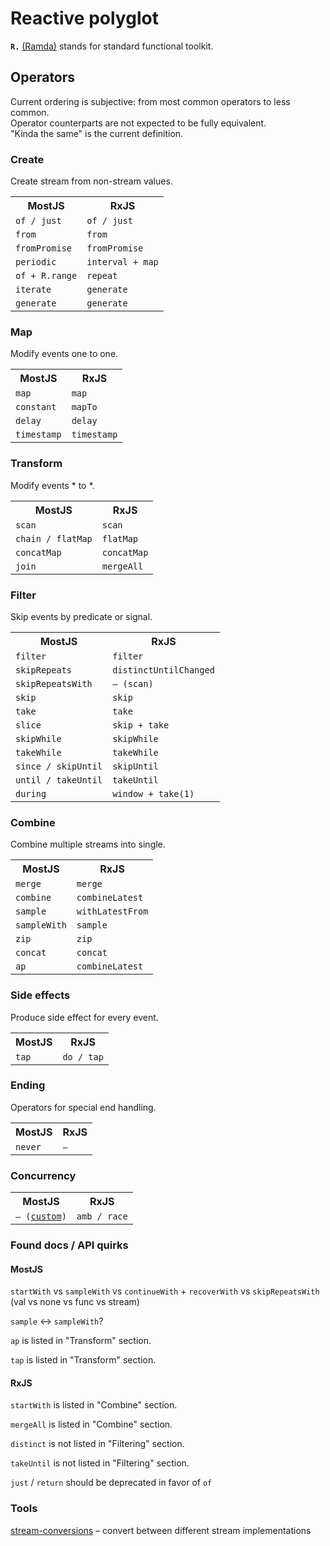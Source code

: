# Reactive polyglot

**`R.`** [(Ramda)](http://ramdajs.com/0.19.1/index.html) stands for standard functional toolkit.

## Operators

Current ordering is subjective: from most common operators to less common.<br/>
Operator counterparts are not expected to be fully equivalent.<br/>
"Kinda the same" is the current definition.

### Create

Create stream from non-stream values.

<table>
<tr><th>MostJS</th><th>RxJS</th></tr>
<tr><td><code>of / just</code></td><td><code>of / just</code></td></tr>
<tr><td><code>from</code></td><td><code>from</code></td></tr>
<tr><td><code>fromPromise</code></td><td><code>fromPromise</code></td></tr>
<tr><td><code>periodic</code></td><td><code>interval + map</code></td></tr>
<tr><td><code>of + R.range</code></td><td><code>repeat</code></td></tr>
<tr><td><code>iterate</code></td><td><code>generate</code></td></tr>
<tr><td><code>generate</code></td><td><code>generate</code></td></tr>
</table>

### Map

Modify events one to one.

<table>
<tr><th>MostJS</th><th>RxJS</th></tr>
<tr><td><code>map</code></td><td><code>map</code></td></tr>
<tr><td><code>constant</code></td><td><code>mapTo</code></td></tr>
<tr><td><code>delay</code></td><td><code>delay</code></td></tr>
<tr><td><code>timestamp</code></td><td><code>timestamp</code></td></tr>
</table>

### Transform

Modify events * to *.

<table>
<tr><th>MostJS</th><th>RxJS</th></tr>
<tr><td><code>scan</code></td><td><code>scan</code></td></tr>
<tr><td><code>chain / flatMap</code></td><td><code>flatMap</code></td></tr>
<tr><td><code>concatMap</code></td><td><code>concatMap</code></td></tr>
<tr><td><code>join</code></td><td><code>mergeAll</code></td></tr>
</table>

### Filter

Skip events by predicate or signal.

<table>
<tr><th>MostJS</th><th>RxJS</th></tr>
<tr><td><code>filter</code></td><td><code>filter</code></td></tr>
<tr><td><code>skipRepeats</code></td><td><code>distinctUntilChanged</code></td></tr>
<tr><td><code>skipRepeatsWith</code></td><td><code>– (scan)</code></td></tr>
<tr><td><code>skip</code></td><td><code>skip</code></td></tr>
<tr><td><code>take</code></td><td><code>take</code></td></tr>
<tr><td><code>slice</code></td><td><code>skip + take</code></td></tr>
<tr><td><code>skipWhile</code></td><td><code>skipWhile</code></td></tr>
<tr><td><code>takeWhile</code></td><td><code>takeWhile</code></td></tr>
<tr><td><code>since / skipUntil</code></td><td><code>skipUntil</code></td></tr>
<tr><td><code>until / takeUntil</code></td><td><code>takeUntil</code></td></tr>
<tr><td><code>during</code></td><td><code>window + take(1)</code></td></tr>
</table>

### Combine 

Combine multiple streams into single.

<table>
<tr><th>MostJS</th><th>RxJS</th></tr>
<tr><td><code>merge</code></td><td><code>merge</code></td></tr>
<tr><td><code>combine</code></td><td><code>combineLatest</code></td></tr>
<tr><td><code>sample</code></td><td><code>withLatestFrom</code></td></tr>
<tr><td><code>sampleWith</code></td><td><code>sample</code></td></tr>
<tr><td><code>zip</code></td><td><code>zip</code></td></tr>
<tr><td><code>concat</code></td><td><code>concat</code></td></tr>
<tr><td><code>ap</code></td><td><code>combineLatest</code></td></tr>
</table>

### Side effects 

Produce side effect for every event.

<table>
<tr><th>MostJS</th><th>RxJS</th></tr>
<tr><td><code>tap</code></td><td><code>do / tap</code></td></tr>
</table>

### Ending

Operators for special end handling.

<table>
<tr><th>MostJS</th><th>RxJS</th></tr>
<tr><td><code>never</code></td><td><code>–</code></td></tr>
</table>

### Concurrency

<table>
<tr><th>MostJS</th><th>RxJS</th></tr>
<tr><td><code>– (<a href="https://github.com/ivan-kleshnin/reactive-polyglot/wiki/race">custom</a>)</code></td><td><code>amb / race</code></td></tr>
</table>

### Found docs / API quirks

#### MostJS 

`startWith` vs `sampleWith` vs `continueWith` + `recoverWith` vs `skipRepeatsWith`<br/>
(val vs none vs func vs stream)

`sample` <-> `sampleWith`?

`ap` is listed in "Transform" section.

`tap` is listed in "Transform" section.

#### RxJS

`startWith` is listed in "Combine" section.

`mergeAll` is listed in "Combine" section.

`distinct` is not listed in "Filtering" section.

`takeUntil` is not listed in "Filtering" section.

`just` / `return` should be deprecated in favor of `of`

### Tools

[stream-conversions](https://github.com/TylorS/stream-conversions) – convert between different stream implementations
